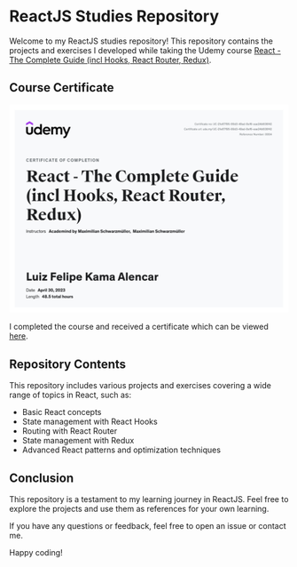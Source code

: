 # ReactJS Studies Repository

Welcome to my ReactJS studies repository! This repository contains the projects and exercises I developed while taking the Udemy course [React - The Complete Guide (incl Hooks, React Router, Redux)](https://www.udemy.com/course/react-the-complete-guide-incl-redux/).

## Course Certificate

<a href="https://www.udemy.com/certificate/UC-21e67f95-99d3-49ad-8ef6-eae24b608f42/">
<img src="certificate.png" alt="certificate">
</a>

I completed the course and received a certificate which can be viewed [here](https://www.udemy.com/certificate/UC-21e67f95-99d3-49ad-8ef6-eae24b608f42/).

## Repository Contents

This repository includes various projects and exercises covering a wide range of topics in React, such as:

- Basic React concepts
- State management with React Hooks
- Routing with React Router
- State management with Redux
- Advanced React patterns and optimization techniques

## Conclusion

This repository is a testament to my learning journey in ReactJS. Feel free to explore the projects and use them as references for your own learning.

If you have any questions or feedback, feel free to open an issue or contact me.

Happy coding!
